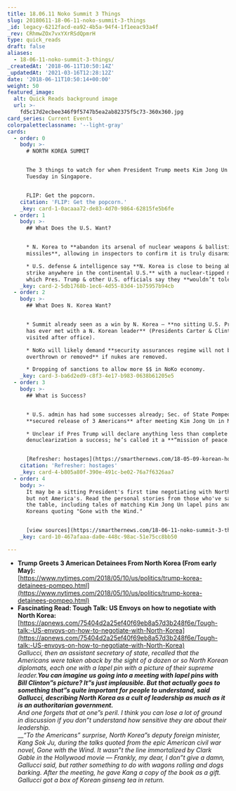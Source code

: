 ```yaml
---
title: 18.06.11 Noko Summit 3 Things
slug: 20180611-18-06-11-noko-summit-3-things
_id: legacy-6212facd-ea92-4b5a-94f4-1f1eeac93a4f
_rev: CRhmwZOx7vxYXrRSdQpmrH
type: quick_reads
draft: false
aliases:
  - 18-06-11-noko-summit-3-things/
_createdAt: '2018-06-11T10:50:14Z'
_updatedAt: '2021-03-16T12:28:12Z'
date: '2018-06-11T10:50:14+00:00'
weight: 50
featured_image:
  alt: Quick Reads background image
  url: >-
    fd5c17d2ecbee346f9f5747b5ea2ab82375f5c73-360x360.jpg
card_series: Current Events
colorpaletteclassname: '--light-gray'
cards:
  - order: 0
    body: >-
      # NORTH KOREA SUMMIT


      The 3 things to watch for when President Trump meets Kim Jong Un on
      Tuesday in Singapore.


      FLIP: Get the popcorn.
    citation: 'FLIP: Get the popcorn.'
    _key: card-1-0acaaa72-de83-4d70-9864-62815fe5b6fe
  - order: 1
    body: >-
      ## What Does the U.S. Want?


      * N. Korea to **abandon its arsenal of nuclear weapons & ballistic
      missiles**, allowing in inspectors to confirm it is truly disarming.

      * U.S. defense & intelligence say **N. Korea is close to being able to
      strike anywhere in the continental U.S.** with a nuclear-tipped missile,
      which Pres. Trump & other U.S. officials say they **wouldn’t tolerate.**
    _key: card-2-5db1768b-1ec6-4d55-83d4-1b75957b94cb
  - order: 2
    body: >-
      ## What Does N. Korea Want?


      * Summit already seen as a win by N. Korea – **no sitting U.S. President
      has ever met with a N. Korean leader** (Presidents Carter & Clinton only
      visited after office).

      * NoKo will likely demand **security assurances regime will not be
      overthrown or removed** if nukes are removed.

      * Dropping of sanctions to allow more $$ in NoKo economy.
    _key: card-3-ba6d2ed9-c8f3-4e17-b983-0638b61205e5
  - order: 3
    body: >-
      ## What is Success?


      * U.S. admin has had some successes already; Sec. of State Pompeo
      **secured release of 3 Americans** after meeting Kim Jong Un in May.

      * Unclear if Pres Trump will declare anything less than complete
      denuclearization a success; he’s called it a **“mission of peace.”**


      [Refresher: hostages](https://smarthernews.com/18-05-09-korean-hostages/)
    citation: 'Refresher: hostages'
    _key: card-4-b805a80f-390e-491c-be02-76a7f6326aa7
  - order: 4
    body: >-
      It may be a sitting President's first time negotiating with North Korea,
      but not America's. Read the personal stories from those who've sat across
      the table, including tales of matching Kim Jong Un lapel pins and North
      Koreans quoting "Gone with the Wind."


      [view sources](https://smarthernews.com/18-06-11-noko-summit-3-things/)
    _key: card-10-467afaaa-da0e-448c-98ac-51e75cc8bb50

---
```

* **Trump Greets 3 American Detainees From North Korea (From early May):**  
[https://www.nytimes.com/2018/05/10/us/politics/trump-korea-detainees-pompeo.html](https://www.nytimes.com/2018/05/10/us/politics/trump-korea-detainees-pompeo.html)
* **Fascinating Read: Tough Talk: US Envoys on how to negotiate with North Korea:**  
[https://apnews.com/75404d2a25ef40f69eb8a57d3b248f6e/Tough-talk:-US-envoys-on-how-to-negotiate-with-North-Korea](https://apnews.com/75404d2a25ef40f69eb8a57d3b248f6e/Tough-talk:-US-envoys-on-how-to-negotiate-with-North-Korea)  
_Gallucci, then an assistant secretary of state, recalled that the Americans were taken aback by the sight of a dozen or so North Korean diplomats, each one with a lapel pin with a picture of their supreme leader.**You can imagine us going into a meeting with lapel pins with Bill Clinton”s picture? It”s just implausible. But that actually goes to something that”s quite important for people to understand, said Gallucci, describing North Korea as a cult of leadership as much as it is an authoritarian government.**_  
_And one forgets that at one”s peril. I think you can lose a lot of ground in discussion if you don”t understand how sensitive they are about their leadership._  
___“To the Americans” surprise, North Korea”s deputy foreign minister, Kang Sok Ju, during the talks quoted from the epic American civil war novel, Gone with the Wind. It wasn”t the line immortalized by Clark Gable in the Hollywood movie — Frankly, my dear, I don”t give a damn, Gallucci said, but rather something to do with wagons rolling and dogs barking. After the meeting, he gave Kang a copy of the book as a gift. Gallucci got a box of Korean ginseng tea in return._